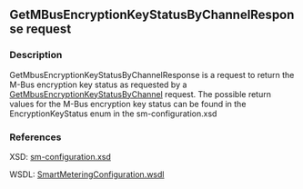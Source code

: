 ## GetMBusEncryptionKeyStatusByChannelResponse request

### Description
GetMbusEncryptionKeyStatusByChannelResponse is a request to return the M-Bus encryption key status as requested by a [GetMbusEncryptionKeyStatusByChannel](GetMbusEncryptionKeyStatusByChannel.md) request.
The possible return values for the M-Bus encryption key status can be found in the EncryptionKeyStatus enum in the sm-configuration.xsd

### References

XSD: [sm-configuration.xsd](https://github.com/OSGP/Shared/blob/development/osgp-ws-smartmetering/src/main/resources/schemas/sm-configuration.xsd)

WSDL: [SmartMeteringConfiguration.wsdl](https://github.com/OSGP/Shared/blob/development/osgp-ws-smartmetering/src/main/resources/SmartMeteringConfiguration.wsdl)


